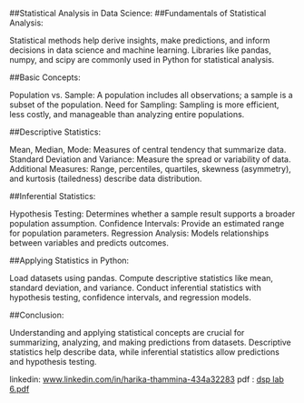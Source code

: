 ##Statistical Analysis in Data Science:
##Fundamentals of Statistical Analysis:

Statistical methods help derive insights, make predictions, and inform decisions in data science and machine learning.
Libraries like pandas, numpy, and scipy are commonly used in Python for statistical analysis.

##Basic Concepts:

Population vs. Sample: A population includes all observations; a sample is a subset of the population.
Need for Sampling: Sampling is more efficient, less costly, and manageable than analyzing entire populations.

##Descriptive Statistics:

Mean, Median, Mode: Measures of central tendency that summarize data.
Standard Deviation and Variance: Measure the spread or variability of data.
Additional Measures: Range, percentiles, quartiles, skewness (asymmetry), and kurtosis (tailedness) describe data distribution.

##Inferential Statistics:

Hypothesis Testing: Determines whether a sample result supports a broader population assumption.
Confidence Intervals: Provide an estimated range for population parameters.
Regression Analysis: Models relationships between variables and predicts outcomes.

##Applying Statistics in Python:

Load datasets using pandas.
Compute descriptive statistics like mean, standard deviation, and variance.
Conduct inferential statistics with hypothesis testing, confidence intervals, and regression models.

##Conclusion:

Understanding and applying statistical concepts are crucial for summarizing, analyzing, and making predictions from datasets.
Descriptive statistics help describe data, while inferential statistics allow predictions and hypothesis testing.

linkedin: www.linkedin.com/in/harika-thammina-434a32283
pdf : [dsp lab 6.pdf](https://github.com/user-attachments/files/16922694/dsp.lab.6.pdf)
